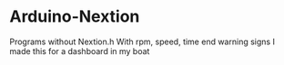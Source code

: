 # Arduino-Nextion
Programs without Nextion.h 
With rpm, speed, time end warning signs
I made this for a dashboard in my boat
